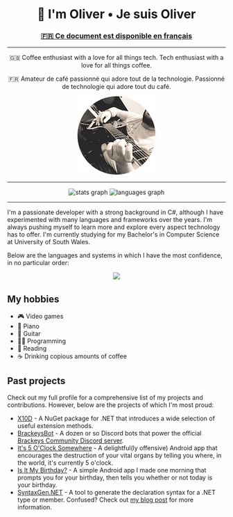 <h1 align="center">👋 I'm Oliver • Je suis Oliver</h1>
<h3 align="center"><a href="README-FR.md">🇫🇷 Ce document est disponible en français</a></h3>

<hr>

<p align="center">🇬🇧 Coffee enthusiast with a love for all things tech. Tech enthusiast with a love for all things coffee.</p>
<p align="center">🇫🇷 Amateur de café passionné qui adore tout de la technologie. Passionné de technologie qui adore tout du café.</p>
<p align="center"><img src="headshot_180x180_2023_rounded.png"></p>

<hr>

<p align="center">
  <img src="https://github-readme-stats.vercel.app/api?username=oliverbooth&hide_title=false&hide_rank=false&show_icons=true&count_private=true&disable_animations=false&theme=github_dark&locale=en&hide_border=false" height="150" alt="stats graph"  />
  <img src="https://github-readme-stats.vercel.app/api/top-langs?username=oliverbooth&locale=en&hide_title=false&layout=compact&card_width=320&langs_count=5&theme=github_dark&hide_border=false" height="150" alt="languages graph"  />
</p>

<hr>

I'm a passionate developer with a strong background in C#, although I have experimented with many languages and frameworks
over the years. I'm always pushing myself to learn more and explore every aspect technology has to offer.
I'm currently studying for my Bachelor's in Computer Science at University of South Wales. 

Below are the languages and systems in which I have the most confidence, in no particular order:
<p align="center">
    <img src="https://skillicons.dev/icons?i=cs,dotnet,cpp,html,css,ts,php,mysql,docker,linux,windows">
</p>

## My hobbies
* 🎮 Video games
* 🎹 Piano
* 🎸 Guitar
* 👨‍💻 Programming
* 📘 Reading
* ☕ Drinking copious amounts of coffee

## Past projects
Check out my full profile for a comprehensive list of my projects and contributions.
However, below are the projects of which I'm most proud:

* [X10D](https://github.com/oliverbooth/X10D) - A NuGet package for .NET that introduces a wide selection of useful extension methods.
* [BrackeysBot](https://github.com/BrackeysBot) - A dozen or so Discord bots that power the official [Brackeys Community Discord server](https://discord.gg/brackeys).
* [It's 5 O'Clock Somewhere](https://play.google.com/store/apps/details?id=me.olivr.FiveOClockSomewhere) - A delightful(ly offensive) Android app that encourages the destruction of your vital organs by telling you where, in the world, it's currently 5 o'clock.
* [Is It My Birthday?](https://play.google.com/store/apps/details?id=me.olivr.isitmybirthday) - A simple Android app I made one morning that prompts you for your birthday, then tells you whether or not today is your birthday.
* [SyntaxGen.NET](https://github.com/oliverbooth/dotnet-syntaxgen) - A tool to generate the declaration syntax for a .NET type or member. Confused? Check out [my blog post](https://oliverbooth.dev/blog/2023/05/10/how-and-why-im-rewriting-unity-documentation) for more information.
